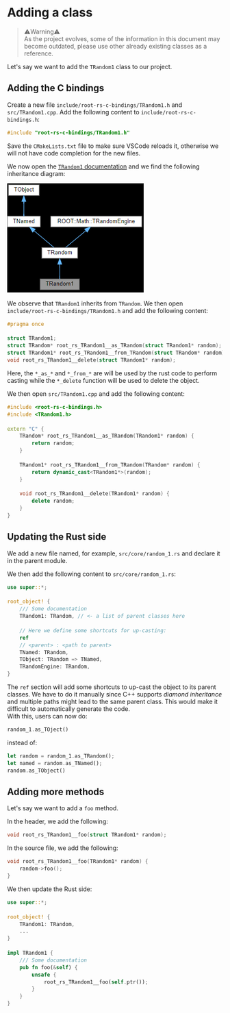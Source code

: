 # Adding a class

> ⚠️Warning⚠️  
> As the project evolves, some of the information in this document may become outdated, please use other already existing classes as a reference.

Let's say we want to add the `TRandom1` class to our project.

## Adding the C bindings

<!-- TODO add link -->
Create a new file `include/root-rs-c-bindings/TRandom1.h` and `src/TRandom1.cpp`. Add the following content to `include/root-rs-c-bindings.h`:
```c
#include "root-rs-c-bindings/TRandom1.h"
```

Save the `CMakeLists.txt` file to make sure VSCode reloads it, otherwise we will not have code completion for the new files.

We now open the [`TRandom1` documentation](https://root.cern/doc/v630/classTRandom1.html) and we find the following inheritance diagram:

![TRandom1 inheritance](TRandom1-inheritance.png)

We observe that `TRandom1` inherits from `TRandom`. We then open `include/root-rs-c-bindings/TRandom1.h` and add the following content:
```cpp
#pragma once

struct TRandom1;
struct TRandom* root_rs_TRandom1__as_TRandom(struct TRandom1* random);
struct TRandom1* root_rs_TRandom1__from_TRandom(struct TRandom* random);
void root_rs_TRandom1__delete(struct TRandom1* random);
```
Here, the `*_as_*` and `*_from_*` are will be used by the rust code to perform casting while the `*_delete` function will be used to delete the object.

We then open `src/TRandom1.cpp` and add the following content:
```cpp
#include <root-rs-c-bindings.h>
#include <TRandom1.h>

extern "C" {
    TRandom* root_rs_TRandom1__as_TRandom(TRandom1* random) {
        return random;
    }

    TRandom1* root_rs_TRandom1__from_TRandom(TRandom* random) {
        return dynamic_cast<TRandom1*>(random);
    }

    void root_rs_TRandom1__delete(TRandom1* random) {
        delete random;
    }
}
```

## Updating the Rust side

We add a new file named, for example, `src/core/random_1.rs` and declare it in the parent module.

We then add the following content to `src/core/random_1.rs`:
```rust
use super::*;

root_object! {
    /// Some documentation
    TRandom1: TRandom, // <- a list of parent classes here

    // Here we define some shortcuts for up-casting:
    ref
    // <parent> : <path to parent>
    TNamed: TRandom,
    TObject: TRandom => TNamed,
    TRandomEngine: TRandom,
}
```

The `ref` section will add some shortcuts to up-cast the object to its parent classes. We have to do it manually since C++ supports _diamond inheritance_ and multiple paths might lead to the same parent class. This would make it difficult to automatically generate the code.  
With this, users can now do:
```rust
random_1.as_TOject()
```
instead of:
```rust
let random = random_1.as_TRandom();
let named = random.as_TNamed();
random.as_TObject()
```

## Adding more methods

Let's say we want to add a `foo` method.

In the header, we add the following:
```cpp
void root_rs_TRandom1__foo(struct TRandom1* random);
```

In the source file, we add the following:
```cpp
void root_rs_TRandom1__foo(TRandom1* random) {
    random->foo();
}
```

We then update the Rust side:
```rust
use super::*;

root_object! {
    TRandom1: TRandom,
    ...
}

impl TRandom1 {
    /// Some documentation
    pub fn foo(&self) {
        unsafe {
            root_rs_TRandom1__foo(self.ptr());
        }
    }
}
```